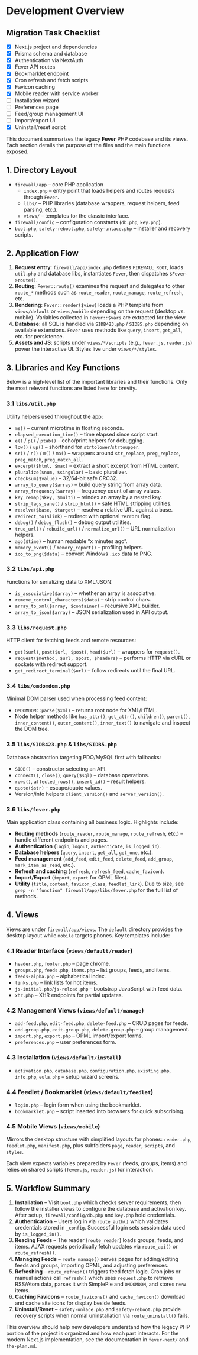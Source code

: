 # Development Overview

## Migration Task Checklist

- [x] Next.js project and dependencies
- [x] Prisma schema and database
- [x] Authentication via NextAuth
- [x] Fever API routes
- [x] Bookmarklet endpoint
- [x] Cron refresh and fetch scripts
- [x] Favicon caching
- [x] Mobile reader with service worker
- [ ] Installation wizard
- [ ] Preferences page
- [ ] Feed/group management UI
- [ ] Import/export UI
- [x] Uninstall/reset script

This document summarizes the legacy **Fever** PHP codebase and its views. Each section details the purpose of the files and the main functions exposed.

## 1. Directory Layout

- `firewall/app` – core PHP application
  - `index.php` – entry point that loads helpers and routes requests through `Fever`.
  - `libs/` – PHP libraries (database wrappers, request helpers, feed parsing, etc.).
  - `views/` – templates for the classic interface.
- `firewall/config` – configuration constants (`db.php`, `key.php`).
- `boot.php`, `safety-reboot.php`, `safety-unlace.php` – installer and recovery scripts.

## 2. Application Flow

1. **Request entry**: `firewall/app/index.php` defines `FIREWALL_ROOT`, loads `util.php` and database libs, instantiates `Fever`, then dispatches `$Fever->route()`.
2. **Routing**: `Fever::route()` examines the request and delegates to other `route_*` methods such as `route_reader`, `route_manage`, `route_refresh`, etc.
3. **Rendering**: `Fever::render($view)` loads a PHP template from `views/default` or `views/mobile` depending on the request (desktop vs. mobile). Variables collected in `Fever::$vars` are extracted for the view.
4. **Database**: all SQL is handled via `SIDB423.php` / `SIDB5.php` depending on available extensions. `Fever` uses methods like `query`, `insert`, `get_all`, etc. for persistence.
5. **Assets and JS**: scripts under `views/*/scripts` (e.g., `fever.js`, `reader.js`) power the interactive UI. Styles live under `views/*/styles`.

## 3. Libraries and Key Functions

Below is a high‑level list of the important libraries and their functions. Only the most relevant functions are listed here for brevity.

### 3.1 `libs/util.php`
Utility helpers used throughout the app:
- `ms()` – current microtime in floating seconds.
- `elapsed_execution_time()` – time elapsed since script start.
- `e()` / `p()` / `ptab()` – echo/print helpers for debugging.
- `low()` / `up()` – shorthand for `strtolower`/`strtoupper`.
- `sr()` / `r()` / `m()` / `ma()` – wrappers around `str_replace`, `preg_replace`, `preg_match`, `preg_match_all`.
- `excerpt($html, $max)` – extract a short excerpt from HTML content.
- `pluralize($num, $singular)` – basic pluralizer.
- `checksum($value)` – 32/64‑bit safe CRC32.
- `array_to_query($array)` – build query string from array data.
- `array_frequency($array)` – frequency count of array values.
- `key_remap($key, $multi)` – reindex an array by a nested key.
- `strip_tags_sane()` / `strip_html()` – safe HTML stripping utilities.
- `resolve($base, $target)` – resolve a relative URL against a base.
- `redirect_to($link)` – redirect with optional `?errors` flag.
- `debug()` / `debug_flush()` – debug output utilities.
- `true_url()` / `rebuild_url()` / `normalize_url()` – URL normalization helpers.
- `ago($time)` – human readable “x minutes ago”.
- `memory_event()` / `memory_report()` – profiling helpers.
- `ico_to_png($data)` – convert Windows `.ico` data to PNG.

### 3.2 `libs/api.php`
Functions for serializing data to XML/JSON:
- `is_associative($array)` – whether an array is associative.
- `remove_control_characters($data)` – strip control chars.
- `array_to_xml($array, $container)` – recursive XML builder.
- `array_to_json($array)` – JSON serialization used in API output.

### 3.3 `libs/request.php`
HTTP client for fetching feeds and remote resources:
- `get($url)`, `post($url, $post)`, `head($url)` – wrappers for `request()`.
- `request($method, $url, $post, $headers)` – performs HTTP via cURL or sockets with redirect support.
- `get_redirect_terminal($url)` – follow redirects until the final URL.

### 3.4 `libs/omdomdom.php`
Minimal DOM parser used when processing feed content:
- `OMDOMDOM::parse($xml)` – returns root node for XML/HTML.
- Node helper methods like `has_attr()`, `get_attr()`, `children()`, `parent()`, `inner_content()`, `outer_content()`, `inner_text()` to navigate and inspect the DOM tree.

### 3.5 `libs/SIDB423.php` & `libs/SIDB5.php`
Database abstraction targeting PDO/MySQL first with fallbacks:
- `SIDB()` – constructor selecting an API.
- `connect()`, `close()`, `query($sql)` – database operations.
- `rows()`, `affected_rows()`, `insert_id()` – result helpers.
- `quote($str)` – escape/quote values.
- Version/info helpers `client_version()` and `server_version()`.

### 3.6 `libs/fever.php`
Main application class containing all business logic. Highlights include:
- **Routing methods** (`route_reader`, `route_manage`, `route_refresh`, etc.) – handle different endpoints and pages.
- **Authentication** (`login`, `logout`, `authenticate`, `is_logged_in`).
- **Database helpers** (`query`, `insert`, `get_all`, `get_one`, etc.).
- **Feed management** (`add_feed`, `edit_feed`, `delete_feed`, `add_group`, `mark_item_as_read`, etc.).
- **Refresh and caching** (`refresh`, `refresh_feed`, `cache_favicon`).
- **Import/Export** (`import`, `export` for OPML files).
- **Utility** (`title`, `content`, `favicon_class`, `feedlet_link`).
Due to size, see `grep -n "function" firewall/app/libs/fever.php` for the full list of methods.


## 4. Views
Views are under `firewall/app/views`. The `default` directory provides the desktop layout while `mobile` targets phones. Key templates include:

### 4.1 Reader Interface (`views/default/reader`)
- `header.php`, `footer.php` – page chrome.
- `groups.php`, `feeds.php`, `items.php` – list groups, feeds, and items.
- `feeds-alpha.php` – alphabetical index.
- `links.php` – link lists for hot items.
- `js-initial.php`/`js-reload.php` – bootstrap JavaScript with feed data.
- `xhr.php` – XHR endpoints for partial updates.

### 4.2 Management Views (`views/default/manage`)
- `add-feed.php`, `edit-feed.php`, `delete-feed.php` – CRUD pages for feeds.
- `add-group.php`, `edit-group.php`, `delete-group.php` – group management.
- `import.php`, `export.php` – OPML import/export forms.
- `preferences.php` – user preferences form.

### 4.3 Installation (`views/default/install`)
- `activation.php`, `database.php`, `configuration.php`, `existing.php`, `info.php`, `eula.php` – setup wizard screens.

### 4.4 Feedlet / Bookmarklet (`views/default/feedlet`)
- `login.php` – login form when using the bookmarklet.
- `bookmarklet.php` – script inserted into browsers for quick subscribing.

### 4.5 Mobile Views (`views/mobile`)
Mirrors the desktop structure with simplified layouts for phones: `reader.php`, `feedlet.php`, `manifest.php`, plus subfolders `page`, `reader`, `scripts`, and `styles`.

Each view expects variables prepared by `Fever` (feeds, groups, items) and relies on shared scripts (`fever.js`, `reader.js`) for interaction.

## 5. Workflow Summary

1. **Installation** – Visit `boot.php` which checks server requirements, then follow the installer views to configure the database and activation key. After setup, `firewall/config/db.php` and `key.php` hold credentials.
2. **Authentication** – Users log in via `route_auth()` which validates credentials stored in `_config`. Successful login sets session data used by `is_logged_in()`.
3. **Reading Feeds** – The reader (`route_reader`) loads groups, feeds, and items. AJAX requests periodically fetch updates via `route_api()` or `route_refresh()`.
4. **Managing Feeds** – `route_manage()` serves pages for adding/editing feeds and groups, importing OPML, and adjusting preferences.
5. **Refreshing** – `route_refresh()` triggers feed fetch logic. Cron jobs or manual actions call `refresh()` which uses `request.php` to retrieve RSS/Atom data, parses it with SimplePie and `OMDOMDOM`, and stores new items.
6. **Caching Favicons** – `route_favicons()` and `cache_favicon()` download and cache site icons for display beside feeds.
7. **Uninstall/Reset** – `safety-unlace.php` and `safety-reboot.php` provide recovery scripts when normal uninstallation via `route_uninstall()` fails.

This overview should help new developers understand how the legacy PHP portion of the project is organized and how each part interacts. For the modern Next.js implementation, see the documentation in `fever-next/` and `the-plan.md`.
